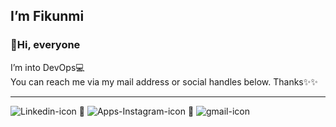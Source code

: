
## I’m Fikunmi 


### 👋Hi, everyone


I’m into DevOps💻
<br>
You can reach me via my mail address or social handles below.
Thanks✨✨

---

![Linkedin-icon](https://user-images.githubusercontent.com/83995776/160254319-fa651429-c9fc-41e6-a24f-4c16c00b2e1e.png)  🔰 
![Apps-Instagram-icon](https://user-images.githubusercontent.com/83995776/160254445-4c4fff51-ca22-444e-87f4-c1959160bc47.png) 🔰  ![gmail-icon](https://user-images.githubusercontent.com/83995776/160254580-a5e3545f-2aed-4ce5-b9c9-2875fff05fda.png)



<!---
Adesam97/Adesam97 is a ✨ special ✨ repository because its `README.md` (this file) appears on your GitHub profile.
You can click the Preview link to take a look at your changes.
--->

